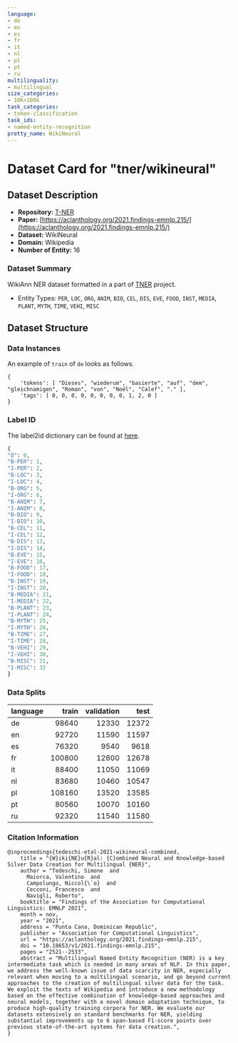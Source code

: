 ```yaml
---
language:
- de
- en
- es
- fr
- it
- nl
- pl
- pt
- ru
multilinguality:
- multilingual
size_categories:
- 10K<100k
task_categories:
- token-classification
task_ids:
- named-entity-recognition
pretty_name: WikiNeural
---
```


# Dataset Card for "tner/wikineural"

## Dataset Description

- **Repository:** [T-NER](https://github.com/asahi417/tner)
- **Paper:** [https://aclanthology.org/2021.findings-emnlp.215/](https://aclanthology.org/2021.findings-emnlp.215/)
- **Dataset:** WikiNeural
- **Domain:** Wikipedia
- **Number of Entity:** 16


### Dataset Summary
WikiAnn NER dataset formatted in a part of [TNER](https://github.com/asahi417/tner) project.
- Entity Types: `PER`, `LOC`, `ORG`, `ANIM`, `BIO`, `CEL`, `DIS`, `EVE`, `FOOD`, `INST`, `MEDIA`, `PLANT`, `MYTH`, `TIME`, `VEHI`, `MISC`

## Dataset Structure

### Data Instances
An example of `train` of `de` looks as follows.

```
{
    'tokens': [ "Dieses", "wiederum", "basierte", "auf", "dem", "gleichnamigen", "Roman", "von", "Noël", "Calef", "." ],
    'tags': [ 0, 0, 0, 0, 0, 0, 0, 0, 1, 2, 0 ]
}
```

### Label ID
The label2id dictionary can be found at [here](https://huggingface.co/datasets/tner/wikineural/raw/main/dataset/label.json).
```python
{
"O": 0,
"B-PER": 1,
"I-PER": 2,
"B-LOC": 3,
"I-LOC": 4,
"B-ORG": 5,
"I-ORG": 6,
"B-ANIM": 7,
"I-ANIM": 8,
"B-BIO": 9,
"I-BIO": 10,
"B-CEL": 11,
"I-CEL": 12,
"B-DIS": 13,
"I-DIS": 14,
"B-EVE": 15,
"I-EVE": 16,
"B-FOOD": 17,
"I-FOOD": 18,
"B-INST": 19,
"I-INST": 20,
"B-MEDIA": 21,
"I-MEDIA": 22,
"B-PLANT": 23,
"I-PLANT": 24,
"B-MYTH": 25,
"I-MYTH": 26,
"B-TIME": 27,
"I-TIME": 28,
"B-VEHI": 29,
"I-VEHI": 30,
"B-MISC": 31,
"I-MISC": 32
}
```

### Data Splits

| language   |   train |   validation |   test |
|:-----------|--------:|-------------:|-------:|
| de         |   98640 |        12330 |  12372 |
| en         |   92720 |        11590 |  11597 |
| es         |   76320 |         9540 |   9618 |
| fr         |  100800 |        12600 |  12678 |
| it         |   88400 |        11050 |  11069 |
| nl         |   83680 |        10460 |  10547 |
| pl         |  108160 |        13520 |  13585 |
| pt         |   80560 |        10070 |  10160 |
| ru         |   92320 |        11540 |  11580 |

### Citation Information

```
@inproceedings{tedeschi-etal-2021-wikineural-combined,
    title = "{W}iki{NE}u{R}al: {C}ombined Neural and Knowledge-based Silver Data Creation for Multilingual {NER}",
    author = "Tedeschi, Simone  and
      Maiorca, Valentino  and
      Campolungo, Niccol{\`o}  and
      Cecconi, Francesco  and
      Navigli, Roberto",
    booktitle = "Findings of the Association for Computational Linguistics: EMNLP 2021",
    month = nov,
    year = "2021",
    address = "Punta Cana, Dominican Republic",
    publisher = "Association for Computational Linguistics",
    url = "https://aclanthology.org/2021.findings-emnlp.215",
    doi = "10.18653/v1/2021.findings-emnlp.215",
    pages = "2521--2533",
    abstract = "Multilingual Named Entity Recognition (NER) is a key intermediate task which is needed in many areas of NLP. In this paper, we address the well-known issue of data scarcity in NER, especially relevant when moving to a multilingual scenario, and go beyond current approaches to the creation of multilingual silver data for the task. We exploit the texts of Wikipedia and introduce a new methodology based on the effective combination of knowledge-based approaches and neural models, together with a novel domain adaptation technique, to produce high-quality training corpora for NER. We evaluate our datasets extensively on standard benchmarks for NER, yielding substantial improvements up to 6 span-based F1-score points over previous state-of-the-art systems for data creation.",
}
```
